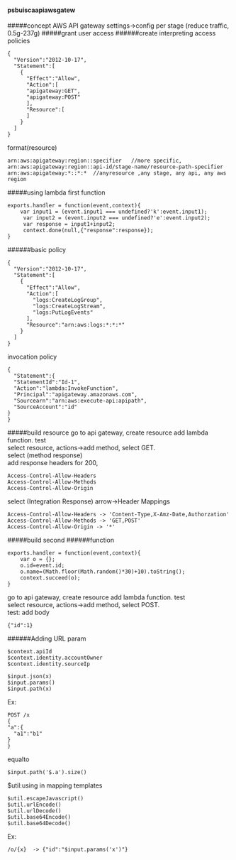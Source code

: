 #### psbuiscaapiawsgatew
#####concept AWS API gateway
settings->config per stage (reduce traffic, 0.5g-237g)
#####grant user access
######create interpreting access policies
```
{
  "Version":"2012-10-17",
  "Statement":[
    {
      "Effect":"Allow",
      "Action":[
      "apigateway:GET",
      "apigateway:POST"
      ],
      "Resource":[
      ]
    }
  ]
}
```
format(resource)
```
arn:aws:apigateway:region::specifier   //more specific,
arn:aws:apigateway:region::api-id/stage-name/resource-path-specifier
arn:aws:apigateway:*::*:*  //anyresource ,any stage, any api, any aws region
```
#####using lambda
first function
```
exports.handler = function(event,context){
    var input1 = (event.input1 === undefined?'k':event.input1);
     var input2 = (event.input2 === undefined?'e':event.input2);
     var response = input1+input2;
     context.done(null,{"response":response});
}
```
######basic policy
```
{
  "Version":"2012-10-17",
  "Statement":[
    {
      "Effect":"Allow",
      "Action":[
        "logs:CreateLogGroup",
        "logs:CreateLogStream",
        "logs:PutLogEvents"
      ],
      "Resource":"arn:aws:logs:*:*:*"
    }
  ]
}
```
invocation policy
```
{
  "Statement":{
  "StatementId":"Id-1",
  "Action":"lambda:InvokeFunction",
  "Principal":"apigateway.amazonaws.com",
  "Sourcearn":"arn:aws:execute-api:apipath",
  "SourceAccount":"id"
}
}
```
#####build resource
go to api gateway, create resource add lambda function. test   
select resource, actions->add method, select GET.  
select (method response)  
add response headers for 200,
```
Access-Control-Allow-Headers
Access-Control-Allow-Methods
Access-Control-Allow-Origin
```
select (Integration Response) arrow->Header Mappings
```
Access-Control-Allow-Headers -> 'Content-Type,X-Amz-Date,Authorzation'
Access-Control-Allow-Methods -> 'GET,POST'
Access-Control-Allow-Origin -> '*'
```

#####build second
######function
```
exports.handler = function(event,context){
    var o = {};
    o.id=event.id;
    o.name=(Math.floor(Math.random()*30)+10).toString();
    context.succeed(o);
}
```
go to api gateway, create resource add lambda function. test   
select resource, actions->add method, select POST.  
test: add body  
```
{"id":1}
```
######Adding URL param
```
$context.apiId
$context.identity.accountOwner
$context.identity.sourceIp
```
```
$input.json(x)
$input.params()
$input.path(x)
```
Ex:
```
POST /x
{
"a":{
  "a1":"b1"
}
}
```
equalto
```
$input.path('$.a').size()
```
$util:using in mapping templates
```
$util.escapeJavascript()
$util.urlEncode()
$util.urlDecode()
$util.base64Encode()
$util.base64Decode()
```
Ex:
```
/o/{x}  -> {"id":"$input.params('x')"}
```
